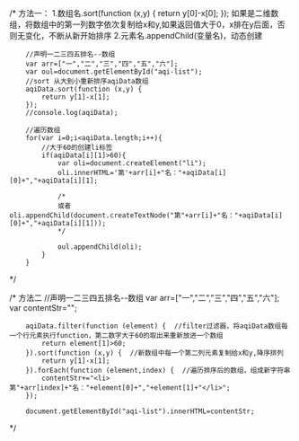 /*
方法一：
1.数组名.sort(function (x,y) {
            return y[0]-x[0];
        });
如果是二维数组，将数组中的第一列数字依次复制给x和y,如果返回值大于0，x排在y后面，否则无变化，不断从新开始排序
2.元素名.appendChild(变量名)，动态创建

        //声明一二三四五排名--数组
        var arr=["一","二","三","四","五","六"];
        var oul=document.getElementById("aqi-list");
        //sort 从大到小重新排序aqiData数组
        aqiData.sort(function (x,y) {
            return y[1]-x[1];
        });
        //console.log(aqiData);

        //遍历数组
        for(var i=0;i<aqiData.length;i++){
            //大于60的创建li标签
            if(aqiData[i][1]>60){
                var oli=document.createElement("li");
                oli.innerHTML='第'+arr[i]+"名："+aqiData[i][0]+","+aqiData[i][1];

                /*
                或者oli.appendChild(document.createTextNode("第"+arr[i]+"名："+aqiData[i][0]+","+aqiData[i][1]));
                */

                oul.appendChild(oli);
            }
        }
*/

/*
方法二
        //声明一二三四五排名--数组
        var arr=["一","二","三","四","五","六"];
        var contentStr="";

        aqiData.filter(function (element) {  //filter过滤器，将aqiData数组每一个行元素执行function，第二数字大于60的取出来重新放进一个数组
            return element[1]>60;
        }).sort(function (x,y) {  //新数组中每一个第二列元素复制给x和y,降序排列
            return y[1]-x[1];
        }).forEach(function (element,index) {  //遍历排序后的数组，组成新字符串
            contentStr+="<li>第"+arr[index]+"名："+element[0]+","+element[1]+"</li>";
        });

        document.getElementById("aqi-list").innerHTML=contentStr;
*/